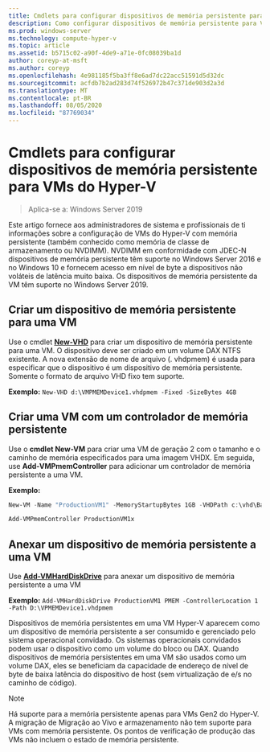 ```yaml
---
title: Cmdlets para configurar dispositivos de memória persistente para VMs do Hyper-V
description: Como configurar dispositivos de memória persistente para VMs do Hyper-V
ms.prod: windows-server
ms.technology: compute-hyper-v
ms.topic: article
ms.assetid: b5715c02-a90f-4de9-a71e-0fc08039ba1d
author: coreyp-at-msft
ms.author: coreyp
ms.openlocfilehash: 4e981185f5ba3ff8e6ad7dc22acc51591d5d32dc
ms.sourcegitcommit: acfdb7b2ad283d74f526972b47c371de903d2a3d
ms.translationtype: MT
ms.contentlocale: pt-BR
ms.lasthandoff: 08/05/2020
ms.locfileid: "87769034"
---
```

# <a name="cmdlets-for-configuring-persistent-memory-devices-for-hyper-v-vms"></a>Cmdlets para configurar dispositivos de memória persistente para VMs do Hyper-V

>Aplica-se a: Windows Server 2019

Este artigo fornece aos administradores de sistema e profissionais de ti informações sobre a configuração de VMs do Hyper-V com memória persistente (também conhecido como memória de classe de armazenamento ou NVDIMM). NVDIMM em conformidade com JDEC-N dispositivos de memória persistente têm suporte no Windows Server 2016 e no Windows 10 e fornecem acesso em nível de byte a dispositivos não voláteis de latência muito baixa. Os dispositivos de memória persistente da VM têm suporte no Windows Server 2019.

## <a name="create-a-persistent-memory-device-for-a-vm"></a>Criar um dispositivo de memória persistente para uma VM

Use o cmdlet **[New-VHD](https://docs.microsoft.com/powershell/module/hyper-v/new-vhd?view=win10-ps)** para criar um dispositivo de memória persistente para uma VM. O dispositivo deve ser criado em um volume DAX NTFS existente.  A nova extensão de nome de arquivo (. vhdpmem) é usada para especificar que o dispositivo é um dispositivo de memória persistente. Somente o formato de arquivo VHD fixo tem suporte.

**Exemplo:** `New-VHD d:\VMPMEMDevice1.vhdpmem -Fixed -SizeBytes 4GB`

## <a name="create-a-vm-with-a-persistent-memory-controller"></a>Criar uma VM com um controlador de memória persistente

Use o **cmdlet New-VM** para criar uma VM de geração 2 com o tamanho e o caminho de memória especificados para uma imagem VHDX. Em seguida, use **Add-VMPmemController** para adicionar um controlador de memória persistente a uma VM.

**Exemplo:**

```powershell
New-VM -Name "ProductionVM1" -MemoryStartupBytes 1GB -VHDPath c:\vhd\BaseImage.vhdx

Add-VMPmemController ProductionVM1x
```

## <a name="attach-a-persistent-memory-device-to-a-vm"></a>Anexar um dispositivo de memória persistente a uma VM

Use **[Add-VMHardDiskDrive](https://docs.microsoft.com/powershell/module/hyper-v/add-vmharddiskdrive?view=win10-ps)** para anexar um dispositivo de memória persistente a uma VM

**Exemplo:** `Add-VMHardDiskDrive ProductionVM1 PMEM -ControllerLocation 1 -Path D:\VPMEMDevice1.vhdpmem`

Dispositivos de memória persistentes em uma VM Hyper-V aparecem como um dispositivo de memória persistente a ser consumido e gerenciado pelo sistema operacional convidado. Os sistemas operacionais convidados podem usar o dispositivo como um volume do bloco ou DAX. Quando dispositivos de memória persistentes em uma VM são usados como um volume DAX, eles se beneficiam da capacidade de endereço de nível de byte de baixa latência do dispositivo de host (sem virtualização de e/s no caminho de código).

>[!NOTE]
>Há suporte para a memória persistente apenas para VMs Gen2 do Hyper-V. A migração de Migração ao Vivo e armazenamento não tem suporte para VMs com memória persistente. Os pontos de verificação de produção das VMs não incluem o estado de memória persistente.